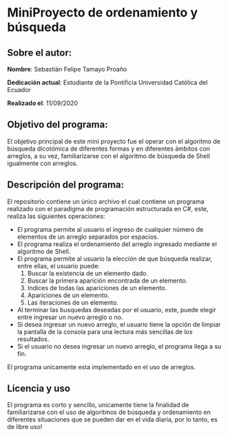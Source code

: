 # MiniProyecto de ordenamiento y búsqueda
## Sobre el autor:
**Nombre**: Sebastián Felipe Tamayo Proaño

**Dedicación actual**: Estudiante de la Pontificia Universidad Católica del Ecuador

**Realizado el**: 11/09/2020

## Objetivo del programa:
El objetivo principal de este mini proyecto fue el operar con el algoritmo de búsqueda dicotómica de diferentes formas y en diferentes ámbitos con arreglos, a su vez, familiarizarse con el algoritmo de búsqueda de Shell igualmente con arreglos.
## Descripción del programa:
El repositorio contiene un único archivo el cual contiene un programa realizado con el paradigma de programación estructurada en C#, este, realiza las siguientes operaciones:
- El programa permite al usuario el ingreso de cualquier número de elementos de un arreglo separados por espacios.
- El programa realiza el ordenamiento del arreglo ingresado mediante el algoritmo de Shell.
- El programa permite al usuario la elección de que búsqueda realizar, entre ellas, el usuario puede:
  1. Buscar la existencia de un elemento dado.
  2. Buscar la primera aparición encontrada de un elemento.
  3. Indices de todas las apariciones de un elemento.
  4. Apariciones de un elemento.
  5. Las iteraciones de un elemento.
- Al terminar las busquedas deseadas por el usuario, este, puede elegir entre ingresar un nuevo arreglo o no.
- Si desea ingresar un nuevo arreglo, el usuario tiene la opción de limpiar la pantalla de la consola para una lectura más sencillas de los resultados.
- Si el usuario no desea ingresar un nuevo arreglo, el programa llega a su fin.

El programa unicamente esta implementado en el uso de arreglos.
## Licencia y uso
El programa es corto y sencillo, unicamente tiene la finalidad de familiarizarse con el uso de algoritmos de búsqueda y ordenamiento en diferentes situaciones que se pueden dar en el vida diaria, por lo tanto, es de libre uso!
